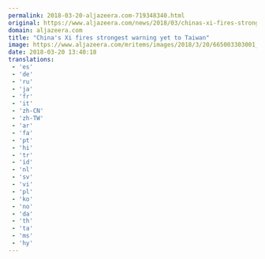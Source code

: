 ```yaml
---
permalink: 2018-03-20-aljazeera.com-719348340.html
original: https://www.aljazeera.com/news/2018/03/chinas-xi-fires-strongest-warning-taiwan-180320131749222.html
domain: aljazeera.com
title: "China's Xi fires strongest warning yet to Taiwan"
image: https://www.aljazeera.com/mritems/images/2018/3/20/665003303001_5754826781001_5754794995001-th.jpg
date: 2018-03-20 13:40:18
translations: 
 - 'es'
 - 'de'
 - 'ru'
 - 'ja'
 - 'fr'
 - 'it'
 - 'zh-CN'
 - 'zh-TW'
 - 'ar'
 - 'fa'
 - 'pt'
 - 'hi'
 - 'tr'
 - 'id'
 - 'nl'
 - 'sv'
 - 'vi'
 - 'pl'
 - 'ko'
 - 'no'
 - 'da'
 - 'th'
 - 'ta'
 - 'ms'
 - 'hy'
---
```


